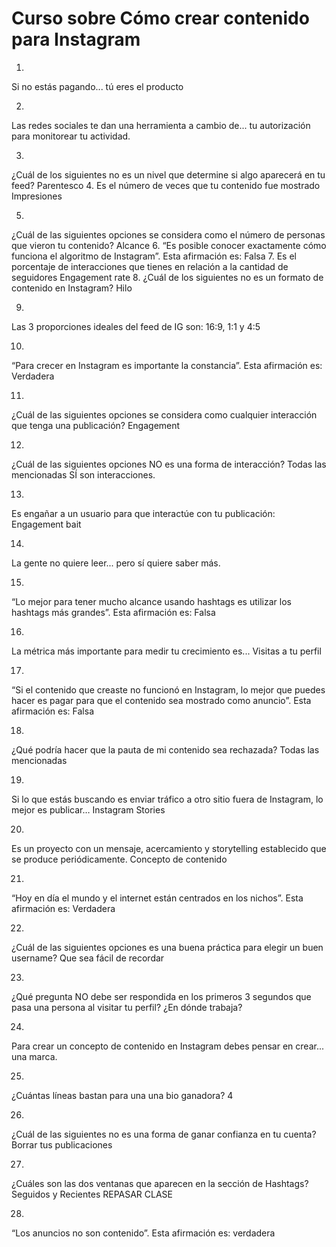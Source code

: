 
# Curso sobre Cómo crear contenido para Instagram

1.
Si no estás pagando...
tú eres el producto

2.
Las redes sociales te dan una herramienta a cambio de...
tu autorización para monitorear tu actividad.

3.
¿Cuál de los siguientes no es un nivel que determine si algo aparecerá en tu feed?
Parentesco
4.
Es el número de veces que tu contenido fue mostrado
Impresiones

5.
¿Cuál de las siguientes opciones se considera como el número de personas que vieron tu contenido?
Alcance
6.
“Es posible conocer exactamente cómo funciona el algoritmo de Instagram”. Esta afirmación es:
Falsa
7.
Es el porcentaje de interacciones que tienes en relación a la cantidad de seguidores
Engagement rate
8.
¿Cuál de los siguientes no es un formato de contenido en Instagram?
Hilo

9.
Las 3 proporciones ideales del feed de IG son:
16:9, 1:1 y 4:5

10.
“Para crecer en Instagram es importante la constancia”. Esta afirmación es:
Verdadera

11.
¿Cuál de las siguientes opciones se considera como cualquier interacción que tenga una publicación?
Engagement

12.
¿Cuál de las siguientes opciones NO es una forma de interacción?
Todas las mencionadas SÍ son interacciones.

13.
Es engañar a un usuario para que interactúe con tu publicación:
Engagement bait

14.
La gente no quiere leer...
pero sí quiere saber más.

15.
“Lo mejor para tener mucho alcance usando hashtags es utilizar los hashtags más grandes”. Esta afirmación es:
Falsa


16.
La métrica más importante para medir tu crecimiento es...
Visitas a tu perfil

17.
“Si el contenido que creaste no funcionó en Instagram, lo mejor que puedes hacer es pagar para que el contenido sea mostrado como anuncio”. Esta afirmación es:
Falsa

18.
¿Qué podría hacer que la pauta de mi contenido sea rechazada?
Todas las mencionadas

19.
Si lo que estás buscando es enviar tráfico a otro sitio fuera de Instagram, lo mejor es publicar…
Instagram Stories

20.
Es un proyecto con un mensaje, acercamiento y storytelling establecido que se produce periódicamente.
Concepto de contenido

21.
“Hoy en día el mundo y el internet están centrados en los nichos”. Esta afirmación es:
Verdadera

22.
¿Cuál de las siguientes opciones es una buena práctica para elegir un buen username?
Que sea fácil de recordar

23.
¿Qué pregunta NO debe ser respondida en los primeros 3 segundos que pasa una persona al visitar tu perfil?
¿En dónde trabaja?

24.
Para crear un concepto de contenido en Instagram debes pensar en crear...
una marca.

25.
¿Cuántas líneas bastan para una una bio ganadora?
4


26. 
¿Cuál de las siguientes no es una forma de ganar confianza en tu cuenta?
Borrar tus publicaciones

27.
¿Cuáles son las dos ventanas que aparecen en la sección de Hashtags?
Seguidos y Recientes
REPASAR CLASE

28.
“Los anuncios no son contenido”. Esta afirmación es:
verdadera

